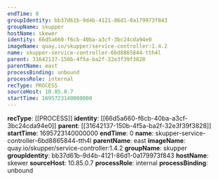 ```yaml
---
endTime: 0
groupIdentity: bb37d61b-9d4b-4121-86d1-0a179973f843
groupName: skupper
hostName: skewer
identity: 66d5a660-f6cb-40ba-a3cf-3bc24cda94e0
imageName: quay.io/skupper/service-controller:1.4.2
name: skupper-service-controller-6bd8865844-tth4l
parent: 31642137-150b-4f5a-ba2f-32e3f39f3828
parentName: east
processBinding: unbound
processRole: internal
recType: PROCESS
sourceHost: 10.85.0.7
startTime: 1695723140000000
---
```

**recType**: [[PROCESS]]
**identity**: [[66d5a660-f6cb-40ba-a3cf-3bc24cda94e0]]
**parent**: [[31642137-150b-4f5a-ba2f-32e3f39f3828]]
**startTime**: 1695723140000000
**endTime**: 0
**name**: skupper-service-controller-6bd8865844-tth4l
**parentName**: east
**imageName**: quay.io/skupper/service-controller:1.4.2
**groupName**: skupper
**groupIdentity**: bb37d61b-9d4b-4121-86d1-0a179973f843
**hostName**: skewer
**sourceHost**: 10.85.0.7
**processRole**: internal
**processBinding**: unbound